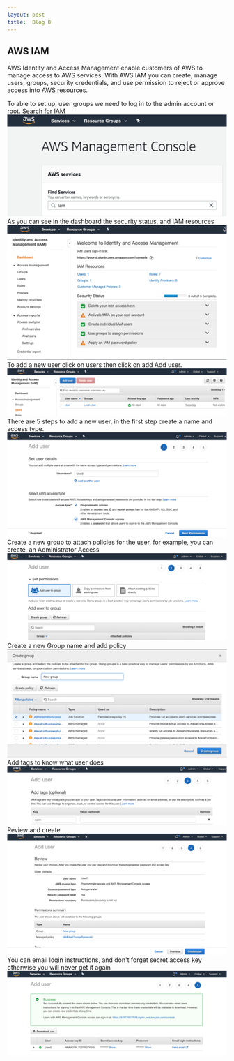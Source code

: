 ```yaml
---
layout: post
title:  Blog 8
---
```

## AWS IAM
AWS Identity and Access Management enable customers of AWS to manage access to AWS services. With AWS IAM you can create, manage users, groups, security credentials, and use permission to reject or approve access into AWS resources.

To able to set up, user groups we need to log in to the admin account or root. Search for IAM
![image](/images/blog8/blog8-1.png)
As you can see in the dashboard the security status, and IAM resources
![image](/images/blog8/blog8-2.png)
To add a new user click on users then click on add Add user.
![image](/images/blog8/blog8-3.png)
There are 5 steps to add a new user, in the first step create a name and access type.
![image](/images/blog8/blog8-4.png)
Create a new group to attach policies for the user, for example, you can create, an Administrator Access
![image](/images/blog8/blog8-5.png)
Create a new Group name and add policy
![image](/images/blog8/blog8-6.png)
Add tags to know what user does
![image](/images/blog8/blog8-7.png)
Review and create
![image](/images/blog8/blog8-8.png)
You can email login instructions, and don't forget secret access key otherwise you will never get it again
![image](/images/blog8/blog8-9.png)
